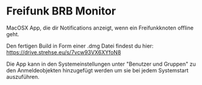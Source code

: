 Freifunk BRB Monitor
====================

MacOSX App, die dir Notifications anzeigt, wenn ein Freifunkknoten offline geht.

Den fertigen Build in Form einer .dmg Datei findest du hier:
https://drive.strehse.eu/s/7vcw93VX6XYfoN8

Die App kann in den Systemeinstellungen unter "Benutzer und Gruppen" zu den
Anmeldeobjekten hinzugefügt werden um sie bei jedem Systemstart auszuführen.
